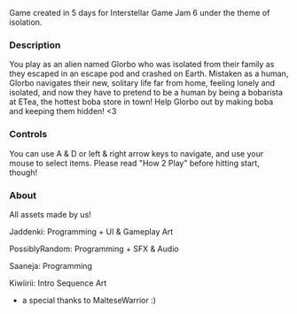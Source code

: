 Game created in 5 days for Interstellar Game Jam 6 under the theme of isolation.

### Description

You play as an alien named Glorbo who was isolated from their family as they escaped in an escape pod and crashed on Earth. Mistaken as a human, Glorbo navigates their new, solitary life far from home, feeling lonely and isolated, and now they have to pretend to be a human by being a bobarista at ETea, the hottest boba store in town! Help Glorbo out by making boba and keeping them hidden! <3

### Controls

You can use A & D or left & right arrow keys to navigate, and use your mouse to select items. Please read "How 2 Play" before hitting start, though!

### About

All assets made by us!

Jaddenki: Programming + UI & Gameplay Art

PossiblyRandom: Programming + SFX & Audio

Saaneja: Programming

Kiwiirii: Intro Sequence Art

+ a special thanks to MalteseWarrior :)
